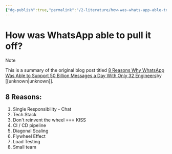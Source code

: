 ```yaml
---
{"dg-publish":true,"permalink":"/2-literature/how-was-whats-app-able-to-pull-it-off/","tags":["source/blog"],"created":"2023-09-26T17:19:31.021-05:00","updated":"2023-09-26T17:21:45.306-05:00"}
---
```


# How was WhatsApp able to pull it off?

> [!NOTE]
> This is a summary of the original blog post titled [8 Reasons Why WhatsApp Was Able to Support 50 Billion Messages a Day With Only 32 Engineers](https://newsletter.systemdesign.one/p/whatsapp-engineering)by [[unknown\|unknown]].

## 8 Reasons:
1. Single Responsibility - Chat
2. Tech Stack
3. Don't reinvent the wheel === KISS
4. CI / CD pipeline
5. Diagonal Scaling
6. Flywheel Effect
7. Load Testing
8. Small team